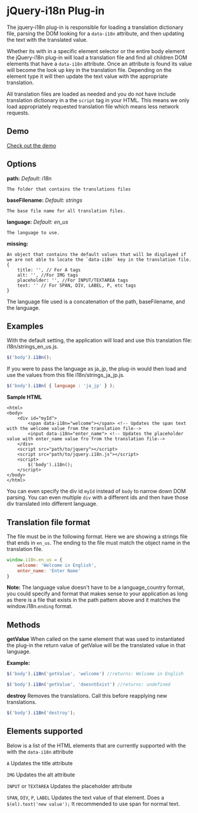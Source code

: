 jQuery-i18n Plug-in
==================

The jquery-i18n plug-in is responsible for loading a translation dictionary file, parsing the DOM looking for a `data-i18n` attribute, and then updating the text with the translated value.

Whether its with in a specific element selector or the entire body element the jQuery-i18n plug-in will load a translation file and find all children DOM elements that have a `data-i18n` attribute. Once an attribute is found its value will become the look up key in the translation file.  Depending on the element type it will then update the text value with the appropriate translation. 

All translation files are loaded as needed and you do not have include translation dictionary in a the `script` tag in your HTML. This means we only load appropriately requested translation file which means less network requests.

Demo
----
[Check out the demo](http://www.terrymooreii.com/localization)



Options
-------

**path:** _Default: i18n_
```
The folder that contains the translations files
```

**baseFilename:** _Default: strings_
```
The base file name for all translation files.
```

**language:** _Default: en_us_
```
The language to use.
```

**missing:** 
```
An object that contains the default values that will be displayed if we are not able to locate the `data-i18n` key in the translation file.
{
	title: '', // For A tags
	alt: '', //For IMG tags
	placeholder: '', //For INPUT/TEXTAREA tags
	text: '' // For SPAN, DIV, LABEL, P, etc tags
}
```

The language file used is a concatenation of the path, baseFilename, and the language. 



Examples
--------

With the default setting, the application will load and use this translation file: i18n/strings_en_us.js.
```javascript
$('body').i18n();
```

If you were to pass the language as ja_jp, the plug-in would then load and use the values from this file i18n/strings_ja_jp.js.
```javascript
$('body').i18n( { language : 'ja_jp' } );
```

**Sample HTML**
```
<html>
<body>
    <div id="myId">
    	<span data-i18n="welcome"></span> <!-- Updates the span text with the welcome value from the translation file-->
        <input data-i18n="enter_name"> <!-- Updates the placeholder value with enter_name value fro from the translation file-->
	</div>
	<script src="path/to/jquery"></script>
	<script src="path/to/jquery.i18n.js"></script>
	<script>
		$('body').i18n();
	</script>
</body>
</html>
```

You can even specify the div id `myId` instead of `body` to narrow down DOM parsing.  You can even multiple `div` with a different ids and then have those div translated into different language. 


Translation file format
-----------------------

The file must be in the following format. 
Here we are showing a strings file that ends in `en_us`. The ending to the file must match the object name in the translation file.

```javascript
window.i18n.en_us = {
	welcome: 'Welcome in English', 
	enter_name: 'Enter Name'
}
```

**Note:** The language value doesn't have to be a language_country format, you could specify and format that makes sense to your application as long as there is a file that exists in the path pattern above and it matches the window.i18n.`ending` format.

Methods
-------

**getValue**
When called on the same element that was used to instantiated the plug-in the return value of getValue will be the translated value in that language.

**Example:**
```javascript
$('body').i18n('getValue', 'welcome') //returns: Welcome in English
```
```javascript
$('body').i18n('getValue', 'doesntExist') //returns: undefined
```

**destroy**
Removes the translations.  Call this before reapplying new translations.

```javascript
$('body').i18n('destroy');
```

Elements supported 
------------------

Below is a list of the HTML elements that are currently supported with the with the `data-i18n` attribute

`A` 
Updates the title attribute

`IMG`
Updates the alt attribute

`INPUT` or `TEXTAREA`
Updates the placeholder attribute

`SPAN`, `DIV`, `P`, `LABEL`
Updates the text value of that element.  Does a `$(el).text('new value');` It recommended to use span for normal text.


